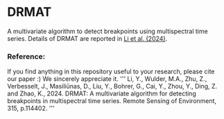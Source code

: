 # DRMAT
A multivariate algorithm to detect breakpoints using multispectral time series. Details of DRMAT are reported in [Li et al. (2024)](https://authors.elsevier.com/a/1jlHs7qzT3EUu). 

### Reference:
If you find anything in this repository useful to your research, please cite our paper :) We sincerely appreciate it.
'''
Li, Y., Wulder, M.A., Zhu, Z., Verbesselt, J., Masiliūnas, D., Liu, Y., Bohrer, G., Cai, Y., Zhou, Y., Ding, Z. and Zhao, K., 2024. DRMAT: A multivariate algorithm for detecting breakpoints in multispectral time series. Remote Sensing of Environment, 315, p.114402.
'''

